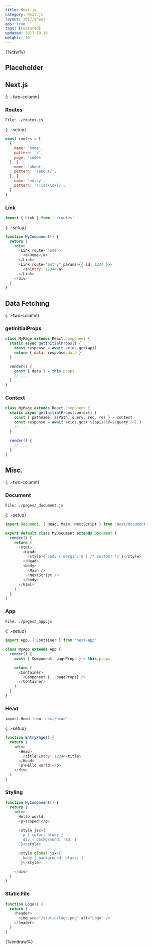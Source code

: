 ```yaml
---
title: Next.js
category: Next.js
layout: 2017/sheet
ads: true
tags: [Featured]
updated: 2017-10-10
weight: -10
---
```


{%raw%}

## Placeholder

## Next.js

{: .-two-column}

### Routes

```bash
File: ./routes.js
```
{: .-setup}

```js
const routes = [
  {
    name: 'home',
    pattern: '/',
    page: 'index'
  }, {
    name: 'about',
    pattern: '/about/',
  }, {
    name: 'entry',
    pattern: '/:id(\\d+)/',
  }
]
```


### Link

```js
import { Link } from './routes'
```
{: .-setup}

```js
function MyComponent() {
  return (
    <div>
      <Link route="home">
        <a>Home</a>
      </Link>
      <Link route="entry" params={{ id: 1234 }}>
        <a>Entry: 1234</a>
      </Link>
    </div>
  )
}
```


## Data Fetching

{: .-two-column}

### getInitialProps

```js
class MyPage extends React.Component {
  static async getInitialProps() {
    const response = await axios.get(api)
    return { data: response.data }
  }

  render() {
    const { data } = this.props
    // ...
  }
}
```

### Context

```js
class MyPage extends React.Component {
  static async getInitialProps(context) {
    const { pathname, asPath, query, req, res } = context
    const response = await axios.get(`${api}?id=${query.id}`)
    // ...
  }

  render() {
    // ...
  }
}
```

## Misc.
{: .-two-column}

### Document
```bash
File: ./pages/_document.js
```
{: .-setup}

```js
import Document, { Head, Main, NextScript } from 'next/document'

export default class MyDocument extends Document {
  render() {
    return (
      <html>
        <Head>
          <style>{`body { margin: 0 } /* custom! */`}</style>
        </Head>
        <body>
          <Main />
          <NextScript />
        </body>
      </html>
    )
  }
}
```

### App

```bash
File: ./pages/_app.js
```
{: .-setup}

```js
import App, { Container } from 'next/app'

class MyApp extends App {
  render() {
    const { Component, pageProps } = this.props

    return (
      <Container>
        <Component {...pageProps} />
      </Container>
    )
  }
}
```

### Head

```bash
import Head from 'next/head'
```
{: .-setup}

```js
function EntryPage() {
  return (
    <div>
      <Head>
        <title>Entry: 1234</title>
      </Head>
      <p>Hello world!</p>
    </div>
  )
}
```

### Styling
```js
function MyComponent() {
  return (
    <div>
      Hello world
      <p>scoped!</p>

      <style jsx>{`
        p { color: blue; }
        div { background: red; }
      `}</style>

      <style global jsx>{`
        body { background: black; }
      `}</style>

    </div>
  )
}
```

### Static File
```js
function Logo() {
  return (
    <header>
      <img src="/static/logo.png" alt="Logo" />
    </header>
  )
}
```

<!-- ## Configurations
{: .-two-column}

### Next.js + Webpack

```bash
File: ./next.config.js
```
{: .-setup}

```js
const isProd = process.env.NODE_ENV === 'production'

module.exports = {
  distDir: 'build',
  assetPrefix: isProd ? 'https://cdn.mydomain.com' : '',
  webpack: (config, { buildId, dev, isServer, defaultLoaders }) => {
    // Perform customizations to webpack config

    // Important: return the modified config
    return config
  }
}
```

### Babel
```bash
File: ./.babelrc
```
{: .-setup}


```js
{
  "presets": ["next/babel"],
  "plugins": []
}
``` -->

{%endraw%}
